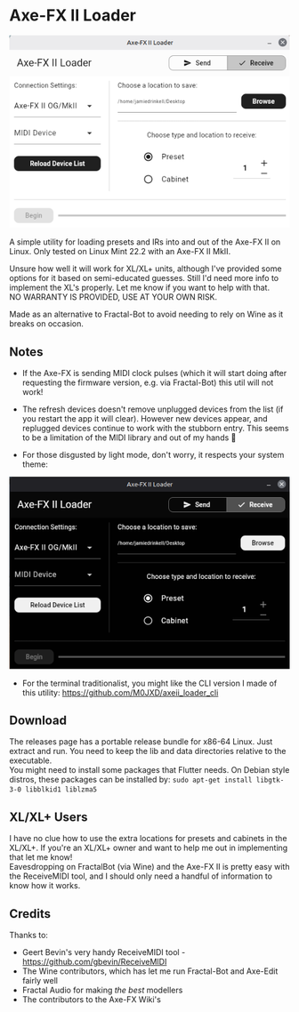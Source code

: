 # Axe-FX II Loader

![Light Mode](/assets/screenshot_light.png) 

A simple utility for loading presets and IRs into and out of the Axe-FX II on Linux.
Only tested on Linux Mint 22.2 with an Axe-FX II MkII.

Unsure how well it will work for XL/XL+ units, although I've provided some options for it based on semi-educated guesses.
Still I'd need more info to implement the XL's properly. Let me know if you want to help with that. <br>
NO WARRANTY IS PROVIDED, USE AT YOUR OWN RISK.

Made as an alternative to Fractal-Bot to avoid needing to rely on Wine as it breaks on occasion.

## Notes

- If the Axe-FX is sending MIDI clock pulses (which it will start doing after requesting the firmware version, e.g. via Fractal-Bot) this util will not work!

- The refresh devices doesn't remove unplugged devices from the list (if you restart the app it will clear). However new devices appear, and replugged devices continue to work with the stubborn entry. This seems to be a limitation of the MIDI library and out of my hands 🙁

- For those disgusted by light mode, don't worry, it respects your system theme:

![Dark Mode](/assets/screenshot_dark.png)

- For the terminal traditionalist, you might like the CLI version I made of this utility: https://github.com/M0JXD/axeii_loader_cli

## Download

The releases page has a portable release bundle for x86-64 Linux. Just extract and run.
You need to keep the lib and data directories relative to the executable. <br>
You might need to install some packages that Flutter needs. On Debian style distros, these packages can be installed by:
`sudo apt-get install libgtk-3-0 libblkid1 liblzma5`

## XL/XL+ Users

I have no clue how to use the extra locations for presets and cabinets in the XL/XL+.
If you're an XL/XL+ owner and want to help me out in implementing that let me know! <br>
Eavesdropping on FractalBot (via Wine) and the Axe-FX II is pretty easy with the ReceiveMIDI tool, and I should only need a handful of information to know how it works.

## Credits

Thanks to:
- Geert Bevin's very handy ReceiveMIDI tool - https://github.com/gbevin/ReceiveMIDI
- The Wine contributors, which has let me run Fractal-Bot and Axe-Edit fairly well
- Fractal Audio for making *the best* modellers
- The contributors to the Axe-FX Wiki's


